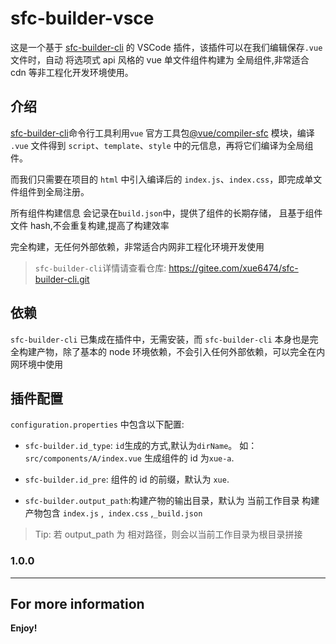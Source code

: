 # sfc-builder-vsce

这是一个基于 [sfc-builder-cli](https://gitee.com/xue6474/sfc-builder-cli.git) 的 VSCode 插件，该插件可以在我们编辑保存`.vue`文件时，自动 将选项式 api 风格的 vue 单文件组件构建为 全局组件,非常适合 cdn 等非工程化开发环境使用。

## 介绍

[sfc-builder-cli](https://gitee.com/xue6474/sfc-builder-cli.git)命令行工具利用`vue` 官方工具包[@vue/compiler-sfc](`@vue/compiler-sfc`) 模块，编译 `.vue` 文件得到 `script`、`template`、`style` 中的元信息，再将它们编译为全局组件。

而我们只需要在项目的 `html` 中引入编译后的 `index.js`、`index.css`，即完成单文件组件到全局注册。

所有组件构建信息 会记录在`build.json`中，提供了组件的长期存储， 且基于组件文件 hash,不会重复构建,提高了构建效率

完全构建，无任何外部依赖，非常适合内网非工程化环境开发使用

> `sfc-builder-cli`详情请查看仓库: https://gitee.com/xue6474/sfc-builder-cli.git

## 依赖

`sfc-builder-cli` 已集成在插件中，无需安装，而 `sfc-builder-cli` 本身也是完全构建产物，除了基本的 node 环境依赖，不会引入任何外部依赖，可以完全在内网环境中使用

## 插件配置

`configuration.properties` 中包含以下配置:

- `sfc-builder.id_type`: `id`生成的方式,默认为`dirName`。
  如：`src/components/A/index.vue` 生成组件的 id 为`xue-a`.

- `sfc-builder.id_pre`: 组件的 id 的前缀，默认为 `xue`.

- `sfc-builder.output_path`:构建产物的输出目录，默认为 当前工作目录
  构建产物包含 `index.js` ,` index.css` ,`_build.json`

> Tip: 若 output_path 为 相对路径，则会以当前工作目录为根目录拼接

### 1.0.0

---

## For more information

**Enjoy!**

